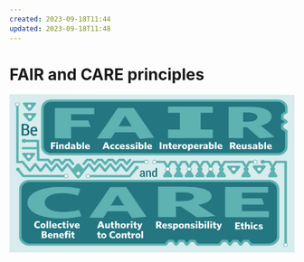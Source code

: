 ```yaml
---
created: 2023-09-18T11:44
updated: 2023-09-18T11:48
---
```

# FAIR and CARE principles
![](assets/fair_care_principles.png)